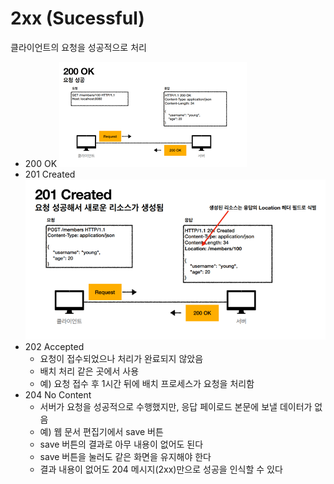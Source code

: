 # 2xx (Sucessful)

클라이언트의 요청을 성공적으로 처리

- 200 OK
  ![200](/HTTP%20웹%20기본지식/상태코드/200.png)
- 201 Created
  ![201](/HTTP%20웹%20기본지식/상태코드/201.png)
- 202 Accepted
  - 요청이 접수되었으나 처리가 완료되지 않았음
  - 배치 처리 같은 곳에서 사용
  - 예) 요청 접수 후 1시간 뒤에 배치 프로세스가 요청을 처리함
- 204 No Content
  - 서버가 요청을 성공적으로 수행했지만, 응답 페이로드 본문에 보낼 데이터가 없음
  - 예) 웹 문서 편집기에서 save 버튼
  - save 버튼의 결과로 아무 내용이 없어도 된다
  - save 버튼을 눌러도 같은 화면을 유지해야 한다
  - 결과 내용이 없어도 204 메시지(2xx)만으로 성공을 인식할 수 있다
